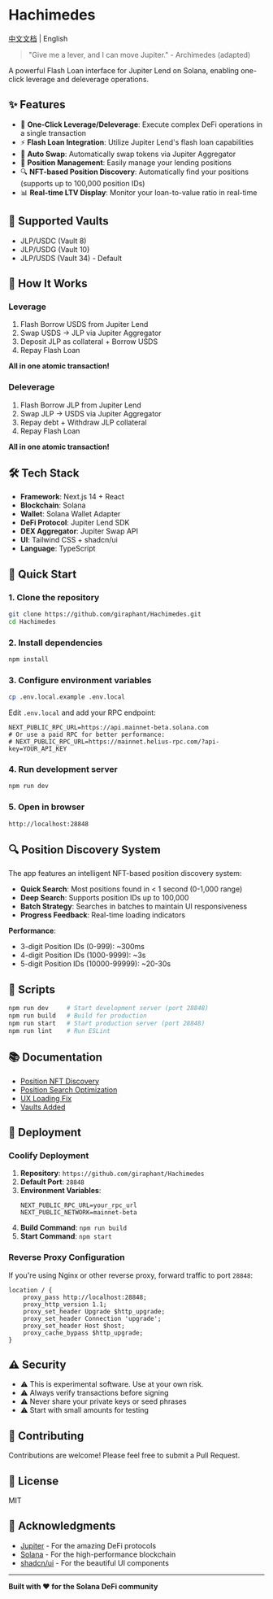 # Hachimedes

[中文文档](./README.zh-CN.md) | English

> "Give me a lever, and I can move Jupiter." - Archimedes (adapted)

A powerful Flash Loan interface for Jupiter Lend on Solana, enabling one-click leverage and deleverage operations.

## ✨ Features

- 🚀 **One-Click Leverage/Deleverage**: Execute complex DeFi operations in a single transaction
- ⚡ **Flash Loan Integration**: Utilize Jupiter Lend's flash loan capabilities
- 🔄 **Auto Swap**: Automatically swap tokens via Jupiter Aggregator
- 🎯 **Position Management**: Easily manage your lending positions
- 🔍 **NFT-based Position Discovery**: Automatically find your positions (supports up to 100,000 position IDs)
- 📊 **Real-time LTV Display**: Monitor your loan-to-value ratio in real-time

## 🏦 Supported Vaults

- JLP/USDC (Vault 8)
- JLP/USDG (Vault 10)
- JLP/USDS (Vault 34) - Default

## 🔧 How It Works

### Leverage

1. Flash Borrow USDS from Jupiter Lend
2. Swap USDS → JLP via Jupiter Aggregator
3. Deposit JLP as collateral + Borrow USDS
4. Repay Flash Loan

**All in one atomic transaction!**

### Deleverage

1. Flash Borrow JLP from Jupiter Lend
2. Swap JLP → USDS via Jupiter Aggregator
3. Repay debt + Withdraw JLP collateral
4. Repay Flash Loan

**All in one atomic transaction!**

## 🛠 Tech Stack

- **Framework**: Next.js 14 + React
- **Blockchain**: Solana
- **Wallet**: Solana Wallet Adapter
- **DeFi Protocol**: Jupiter Lend SDK
- **DEX Aggregator**: Jupiter Swap API
- **UI**: Tailwind CSS + shadcn/ui
- **Language**: TypeScript

## 🚀 Quick Start

### 1. Clone the repository

```bash
git clone https://github.com/giraphant/Hachimedes.git
cd Hachimedes
```

### 2. Install dependencies

```bash
npm install
```

### 3. Configure environment variables

```bash
cp .env.local.example .env.local
```

Edit `.env.local` and add your RPC endpoint:

```env
NEXT_PUBLIC_RPC_URL=https://api.mainnet-beta.solana.com
# Or use a paid RPC for better performance:
# NEXT_PUBLIC_RPC_URL=https://mainnet.helius-rpc.com/?api-key=YOUR_API_KEY
```

### 4. Run development server

```bash
npm run dev
```

### 5. Open in browser

```
http://localhost:28848
```

## 🔍 Position Discovery System

The app features an intelligent NFT-based position discovery system:

- **Quick Search**: Most positions found in < 1 second (0-1,000 range)
- **Deep Search**: Supports position IDs up to 100,000
- **Batch Strategy**: Searches in batches to maintain UI responsiveness
- **Progress Feedback**: Real-time loading indicators

**Performance**:
- 3-digit Position IDs (0-999): ~300ms
- 4-digit Position IDs (1000-9999): ~3s
- 5-digit Position IDs (10000-99999): ~20-30s

## 📜 Scripts

```bash
npm run dev     # Start development server (port 28848)
npm run build   # Build for production
npm run start   # Start production server (port 28848)
npm run lint    # Run ESLint
```

## 📚 Documentation

- [Position NFT Discovery](./docs/POSITION_NFT_DISCOVERY.md)
- [Position Search Optimization](./docs/POSITION_SEARCH_OPTIMIZATION.md)
- [UX Loading Fix](./docs/UX_FIX_LOADING.md)
- [Vaults Added](./docs/VAULTS_ADDED.md)

## 🚨 Deployment

### Coolify Deployment

1. **Repository**: `https://github.com/giraphant/Hachimedes`
2. **Default Port**: `28848`
3. **Environment Variables**:
   ```
   NEXT_PUBLIC_RPC_URL=your_rpc_url
   NEXT_PUBLIC_NETWORK=mainnet-beta
   ```
4. **Build Command**: `npm run build`
5. **Start Command**: `npm start`

### Reverse Proxy Configuration

If you're using Nginx or other reverse proxy, forward traffic to port `28848`:

```nginx
location / {
    proxy_pass http://localhost:28848;
    proxy_http_version 1.1;
    proxy_set_header Upgrade $http_upgrade;
    proxy_set_header Connection 'upgrade';
    proxy_set_header Host $host;
    proxy_cache_bypass $http_upgrade;
}
```

## ⚠️ Security

- ⚠️ This is experimental software. Use at your own risk.
- ⚠️ Always verify transactions before signing
- ⚠️ Never share your private keys or seed phrases
- ⚠️ Start with small amounts for testing

## 🤝 Contributing

Contributions are welcome! Please feel free to submit a Pull Request.

## 📄 License

MIT

## 🙏 Acknowledgments

- [Jupiter](https://jup.ag/) - For the amazing DeFi protocols
- [Solana](https://solana.com/) - For the high-performance blockchain
- [shadcn/ui](https://ui.shadcn.com/) - For the beautiful UI components

---

**Built with ❤️ for the Solana DeFi community**
